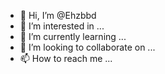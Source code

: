 - 👋 Hi, I’m @Ehzbbd
- 👀 I’m interested in ...
- 🌱 I’m currently learning ...
- 💞️ I’m looking to collaborate on ...
- 📫 How to reach me ...

<!---
Ehzbbd/Ehzbbd is a ✨ special ✨ repository because its `README.md` (this file) appears on your GitHub profile.
You can click the Preview link to take a look at your changes.
--->
